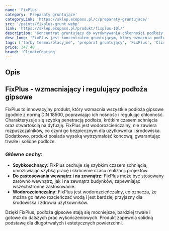 ```yaml
---
name: 'FixPlus'
category: 'Preparaty gruntujące'
categoryLink: 'https://sklep.ecopass.pl/c/preparaty-gruntujace/'
src: '/paints/fixplus-grunt.webp'
link: 'https://sklep.ecopass.pl/produkt/fixplus-10l/'
description: 'Koncentrat gruntujący do wyrównywania chłonności podłoży mineralnych.'
desc_long: 'FixPlus jest koncentratem gruntującym, który wzmacnia podłoża gipsowe i reguluje ich chłonność. Jest szybkoschnący, ma dobrą penetrację podłoża, jest otwarty na dyfuzję, nie zawiera rozpuszczalników i ma wysoką wytrzymałość końcową. Zastosowanie znajduje w budownictwie i jako produkt dodatkowy. Jest wodorozcieńczalny i może być stosowany zarówno wewnątrz, jak i na zewnątrz.'
tags: ['farby termoizolacyjne', 'preparat gruntujący', 'FixPlus', 'ClimateCoating']
price: 347.48
brand: 'ClimateCoating'
---
```


## Opis

## FixPlus - wzmacniający i regulujący podłoża gipsowe

FixPlus to innowacyjny produkt, który wzmacnia wszystkie podłoża gipsowe zgodnie z normą DIN 18500, poprawiając ich nośność i regulując chłonność. Charakteryzuje się szybką penetracją podłoża, krótkim czasem schnięcia oraz otwartością na dyfuzję. FixPlus jest wodorozcieńczalny, nie zawiera rozpuszczalników, co czyni go bezpiecznym dla użytkownika i środowiska. Dodatkowo, produkt posiada wysoką wytrzymałość końcową, gwarantując trwałe i solidne podłoże.

### Główne cechy:

- **Szybkoschnący:** FixPlus cechuje się szybkim czasem schnięcia, umożliwiając szybką pracę i skrócenie czasu realizacji projektów.
- **Do zastosowania wewnątrz i na zewnątrz:** FixPlus może być stosowany zarówno wewnątrz, jak i na zewnątrz budynków, zapewniając wszechstronne zastosowanie.
- **Wodorozcieńczalny:** FixPlus jest wodorozcieńczalny, co oznacza, że można go łatwo rozcieńczać wodą i jest bardziej przyjazny dla środowiska i zdrowia użytkowników.

Dzięki FixPlus, podłoża gipsowe stają się mocniejsze, bardziej trwałe i gotowe do dalszych prac wykończeniowych. Produkt zapewnia solidną podstawę dla długotrwałych i estetycznych powierzchni.
